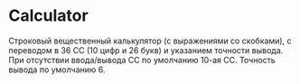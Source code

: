 # Calculator
Строковый вещественный калькулятор (с выражениями со скобками), с переводом в 36 СС (10 цифр и 26 букв) и указанием точности вывода. 
При отсутствии ввода/вывода СС по умолчанию 10-ая СС. Точность вывода по умолчанию 6.
